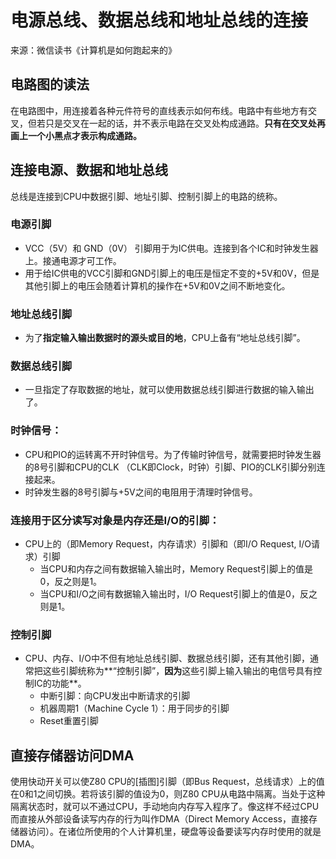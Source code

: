 # 电源总线、数据总线和地址总线的连接

 来源：微信读书《计算机是如何跑起来的》

## **电路图的读法**

在电路图中，用连接着各种元件符号的直线表示如何布线。电路中有些地方有交叉，但若只是交叉在一起的话，并不表示电路在交叉处构成通路。**只有在交叉处再画上一个小黑点才表示构成通路。**

## 连接电源、数据和地址总线

总线是连接到CPU中数据引脚、地址引脚、控制引脚上的电路的统称。

### 电源引脚

- VCC（5V）和 GND（0V） 引脚用于为IC供电。连接到各个IC和时钟发生器上。接通电源才可工作。
- 用于给IC供电的VCC引脚和GND引脚上的电压是恒定不变的+5V和0V，但是其他引脚上的电压会随着计算机的操作在+5V和0V之间不断地变化。

### 地址总线引脚

- 为了**指定输入输出数据时的源头或目的地**，CPU上备有“地址总线引脚”。

### 数据总线引脚

- 一旦指定了存取数据的地址，就可以使用数据总线引脚进行数据的输入输出了。

### 时钟信号：

- CPU和PIO的运转离不开时钟信号。为了传输时钟信号，就需要把时钟发生器的8号引脚和CPU的CLK （CLK即Clock，时钟）引脚、PIO的CLK引脚分别连接起来。
- 时钟发生器的8号引脚与+5V之间的电阻用于清理时钟信号。

### 连接用于区分读写对象是内存还是I/O的引脚：

- CPU上的（即Memory Request，内存请求）引脚和（即I/O Request, I/O请求）引脚
  - 当CPU和内存之间有数据输入输出时，Memory Request引脚上的值是0，反之则是1。
  - 当CPU和I/O之间有数据输入输出时，I/O Request引脚上的值是0，反之则是1。

### 控制引脚

- CPU、内存、I/O中不但有地址总线引脚、数据总线引脚，还有其他引脚，通常把这些引脚统称为**“控制引脚”，**因为**这些引脚上输入输出的电信号具有控制IC的功能**。
  - 中断引脚：向CPU发出中断请求的引脚
  - 机器周期1（Machine Cycle 1）：用于同步的引脚
  - Reset重置引脚



## 直接存储器访问DMA

使用快动开关可以使Z80 CPU的[插图]引脚（即Bus Request，总线请求）上的值在0和1之间切换。若将该引脚的值设为0，则Z80 CPU从电路中隔离。当处于这种隔离状态时，就可以不通过CPU，手动地向内存写入程序了。像这样不经过CPU而直接从外部设备读写内存的行为叫作DMA（Direct Memory Access，直接存储器访问）。在诸位所使用的个人计算机里，硬盘等设备要读写内存时使用的就是DMA。

